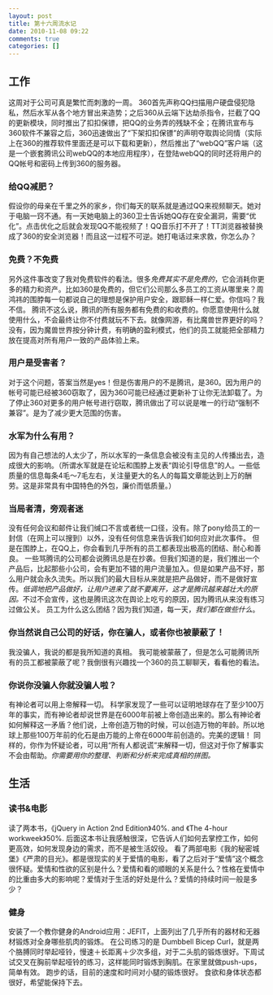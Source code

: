 ```yaml
---
layout: post
title: 第十六周流水记
date: 2010-11-08 09:22
comments: true
categories: []
---
```

<h2>工作</h2>
这周对于公司可真是繁忙而刺激的一周。
360首先声称QQ扫描用户硬盘侵犯隐私，然后水军从各个地方冒出来造势；之后360从云端下达劫杀指令，拦截了QQ的更新模块，同时推出了扣扣保镖，把QQ的业务弄的残缺不全；在腾讯宣布与360软件不兼容之后，360迅速做出了“下架扣扣保镖”的声明夺取舆论同情（实际上在360的推荐软件里面还是可以下载和更新），然后推出了“webQQ”客户端（这是一个嵌套腾讯公司webQQ的本地应用程序），在登陆webQQ的同时还将用户的QQ帐号和密码上传到360的服务器。

<h3>给QQ减肥？</h3>
假设你的母亲在千里之外的家乡，你们每天的联系就是通过QQ来视频聊天。她对于电脑一窍不通。有一天她电脑上的360卫士告诉她QQ存在安全漏洞，需要“优化”。点击优化之后就会发现QQ不能视频了！QQ音乐打不开了！TT浏览器被替换成了360的安全浏览器！而且这一过程不可逆。她打电话过来求救，你怎么办？
<h3>免费？不免费</h3>
另外这件事改变了我对免费软件的看法。很多<em>免费其实不是免费的</em>，它会消耗你更多的精力和资产。比如360是免费的，但它们公司那么多员工的工资从哪里来？周鸿祎的围脖每一句都说自己的理想是保护用户安全，跟耶稣一样仁爱。你信吗？我不信。
腾讯不这么说，腾讯的所有服务都有免费的和收费的。你愿意使用什么就使用什么，不会最终让你不付费就玩不下去。就像网游，有比魔兽世界更好的吗？没有，因为魔兽世界按分钟计费，有明确的盈利模式，他们的员工就能把全部精力放在提高对所有用户一致的产品体验上来。
<h3>用户是受害者？</h3>
对于这个问题，答案当然是yes！但是伤害用户的不是腾讯，是360。因为用户的帐号可能已经被360窃取了，因为360可能已经通过更新补丁让你无法卸载了。为了停止360对更多的用户帐号进行窃取，腾讯做出了可以说是唯一的行动“强制不兼容”。是为了减少更大范围的伤害。
<h3>水军为什么有用？</h3>
因为有自己想法的人太少了，所以水军的一条信息会被没有主见的人传播出去，造成很大的影响。（所谓水军就是在论坛和围脖上发表“舆论引导信息”的人。一些低质量的信息每条4毛～7毛左右，关注量更大的名人的每篇文章能达到上万的酬劳。这是非常具有中国特色的外包，廉价而低质量。）
<h3>当局者清，旁观者迷</h3>
没有任何会议和邮件让我们缄口不言或者统一口径，没有。除了pony给员工的一封信（在网上可以搜到）以外，没有任何信息来告诉我们如何应对此次事件。
但是在围脖上，在QQ上，你会看到几乎所有的员工都表现出极高的团结、耐心和善良。
一些骂腾讯的公司都会说腾讯总是在抄袭。但我们知道的是，我们推出一个产品后，比起那些小公司，会有更加不错的用户流量加入。但是如果产品不好，那么用户就会永久流失。所以我们的最大目标从来就是把产品做好，而不是做好宣传。<em>低调地把产品做好，让用户进来了就不要离开，这才是腾讯越来越壮大的原因。</em>不过不会宣传，这也是腾讯这次在舆论上吃亏的原因，因为腾讯从来没有练习过做公关。
员工为什么这么团结？因为我们知道，每一天，<em>我们都在做些什么</em>。
<h3>你当然说自己公司的好话，你在骗人，或者你也被蒙蔽了！</h3>
我没骗人，我说的都是我所知道的真相。
我可能被蒙蔽了，但是怎么可能腾讯所有的员工都被蒙蔽了呢？我倒很有兴趣找一个360的员工聊聊天，看看他的看法。
<h3>你说你没骗人你就没骗人啦？</h3>
有神论者可以用上帝解释一切。
科学家发现了一些可以证明地球存在了至少100万年的事实，而有神论者却说世界是在6000年前被上帝创造出来的。那么有神论者如何解释这一矛盾？他们说，上帝创造万物的时候，可以创造万物的年龄。所以地球上那些100万年前的化石是由万能的上帝在6000年前创造的。完美的逻辑！
同样的，你作为怀疑论者，可以用“所有人都说谎”来解释一切，但这对于你了解事实不会由帮助。<em>你需要用你的整理、判断和分析来完成真相的拼图。</em>
<h2>生活</h2>
<h3>读书&amp;电影</h3>
读了两本书，《jQuery in Action 2nd Edition》40%. and 《The 4-hour workweek》50%.
后面这本书让我感触很深，它告诉人们如何去掌控工作，如何更高效，如何发现身边的需求，而不是被生活奴役。
看了两部电影《我的秘密城堡》《严肃的目光》。都是很现实的关于爱情的电影，看了之后对于“爱情”这个概念很怀疑。爱情和性欲的区别是什么？爱情和看的顺眼的关系是什么？性格在爱情中的比重由多大的影响呢？爱情对于生活的好处是什么？爱情的持续时间一般是多少？
<h3>健身</h3>
安装了一个教你健身的Android应用：JEFIT，上面列出了几乎所有的器材和无器材锻炼对全身哪些肌肉的锻炼。
在公司练习的是 Dumbbell Bicep Curl，就是两个胳膊同时举起哑铃，慢速＋长距离＋少次多组，对于二头肌的锻炼很好。下周试试交叉在胸前举起哑铃的练习，这样能同时锻炼到胸肌。在家里就做push-ups，简单有效。
跑步的话，目前的速度和时间对小腿的锻炼很好。
食欲和身体状态都很好，希望能保持下去。
